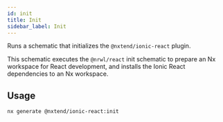 ```yaml
---
id: init
title: Init
sidebar_label: Init
---
```


Runs a schematic that initializes the `@nxtend/ionic-react` plugin.

This schematic executes the `@nrwl/react` init schematic to prepare an Nx workspace for React development, and installs the Ionic React dependencies to an Nx workspace.

## Usage

```
nx generate @nxtend/ionic-react:init
```
